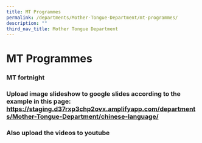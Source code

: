 ```yaml
---
title: MT Programmes
permalink: /departments/Mother-Tongue-Department/mt-programmes/
description: ""
third_nav_title: Mother Tongue Department
---
```

# MT Programmes

### MT fortnight

### Upload image slideshow to google slides according to the example in this page: https://staging.d37rxp3chp2ovx.amplifyapp.com/departments/Mother-Tongue-Department/chinese-language/

### Also upload the videos to youtube 